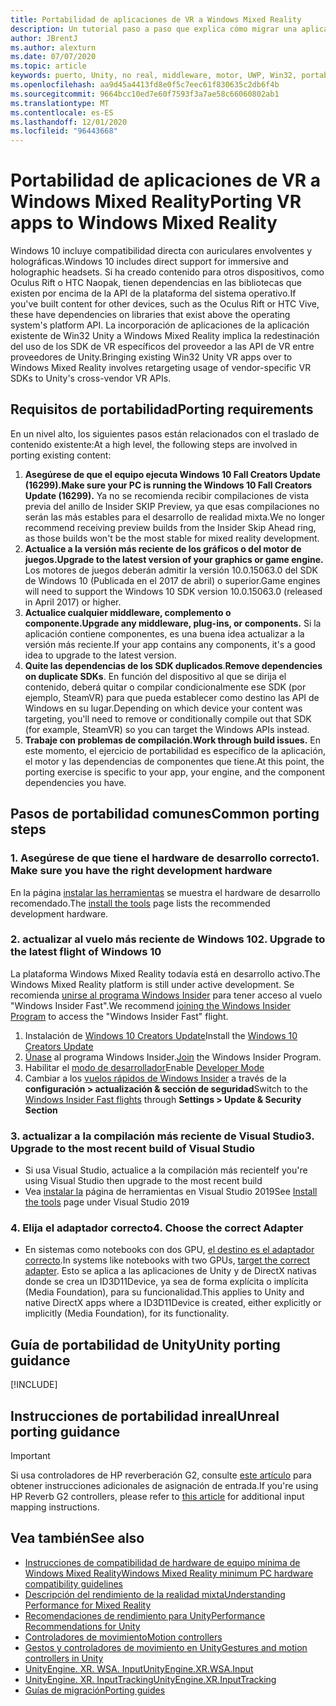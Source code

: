 ```yaml
---
title: Portabilidad de aplicaciones de VR a Windows Mixed Reality
description: Un tutorial paso a paso que explica cómo migrar una aplicación envolvente existente a Windows Mixed Reality.
author: JBrentJ
ms.author: alexturn
ms.date: 07/07/2020
ms.topic: article
keywords: puerto, Unity, no real, middleware, motor, UWP, Win32, portabilidad, HoloLens primera generación, auriculares de realidad mixta, auriculares de realidad mixta de Windows, migración, Windows 10, asignación de entrada
ms.openlocfilehash: aa9d45a4413fd8e0f5c7eec61f830635c2db6f4b
ms.sourcegitcommit: 9664bcc10ed7e60f7593f3a7ae58c66060802ab1
ms.translationtype: MT
ms.contentlocale: es-ES
ms.lasthandoff: 12/01/2020
ms.locfileid: "96443668"
---
```

# <a name="porting-vr-apps-to-windows-mixed-reality"></a><span data-ttu-id="8e5e2-104">Portabilidad de aplicaciones de VR a Windows Mixed Reality</span><span class="sxs-lookup"><span data-stu-id="8e5e2-104">Porting VR apps to Windows Mixed Reality</span></span>

<span data-ttu-id="8e5e2-105">Windows 10 incluye compatibilidad directa con auriculares envolventes y holográficas.</span><span class="sxs-lookup"><span data-stu-id="8e5e2-105">Windows 10 includes direct support for immersive and holographic headsets.</span></span> <span data-ttu-id="8e5e2-106">Si ha creado contenido para otros dispositivos, como Oculus Rift o HTC Naopak, tienen dependencias en las bibliotecas que existen por encima de la API de la plataforma del sistema operativo.</span><span class="sxs-lookup"><span data-stu-id="8e5e2-106">If you've built content for other devices, such as the Oculus Rift or HTC Vive, these have dependencies on libraries that exist above the operating system's platform API.</span></span> <span data-ttu-id="8e5e2-107">La incorporación de aplicaciones de la aplicación existente de Win32 Unity a Windows Mixed Reality implica la redestinación del uso de los SDK de VR específicos del proveedor a las API de VR entre proveedores de Unity.</span><span class="sxs-lookup"><span data-stu-id="8e5e2-107">Bringing existing Win32 Unity VR apps over to Windows Mixed Reality involves retargeting usage of vendor-specific VR SDKs to Unity's cross-vendor VR APIs.</span></span>

## <a name="porting-requirements"></a><span data-ttu-id="8e5e2-108">Requisitos de portabilidad</span><span class="sxs-lookup"><span data-stu-id="8e5e2-108">Porting requirements</span></span>

<span data-ttu-id="8e5e2-109">En un nivel alto, los siguientes pasos están relacionados con el traslado de contenido existente:</span><span class="sxs-lookup"><span data-stu-id="8e5e2-109">At a high level, the following steps are involved in porting existing content:</span></span>
1. <span data-ttu-id="8e5e2-110">**Asegúrese de que el equipo ejecuta Windows 10 Fall Creators Update (16299).**</span><span class="sxs-lookup"><span data-stu-id="8e5e2-110">**Make sure your PC is running the Windows 10 Fall Creators Update (16299).**</span></span> <span data-ttu-id="8e5e2-111">Ya no se recomienda recibir compilaciones de vista previa del anillo de Insider SKIP Preview, ya que esas compilaciones no serán las más estables para el desarrollo de realidad mixta.</span><span class="sxs-lookup"><span data-stu-id="8e5e2-111">We no longer recommend receiving preview builds from the Insider Skip Ahead ring, as those builds won't be the most stable for mixed reality development.</span></span>
2. <span data-ttu-id="8e5e2-112">**Actualice a la versión más reciente de los gráficos o del motor de juegos.**</span><span class="sxs-lookup"><span data-stu-id="8e5e2-112">**Upgrade to the latest version of your graphics or game engine.**</span></span> <span data-ttu-id="8e5e2-113">Los motores de juegos deberán admitir la versión 10.0.15063.0 del SDK de Windows 10 (Publicada en el 2017 de abril) o superior.</span><span class="sxs-lookup"><span data-stu-id="8e5e2-113">Game engines will need to support the Windows 10 SDK version 10.0.15063.0 (released in April 2017) or higher.</span></span>
3. <span data-ttu-id="8e5e2-114">**Actualice cualquier middleware, complemento o componente.**</span><span class="sxs-lookup"><span data-stu-id="8e5e2-114">**Upgrade any middleware, plug-ins, or components.**</span></span> <span data-ttu-id="8e5e2-115">Si la aplicación contiene componentes, es una buena idea actualizar a la versión más reciente.</span><span class="sxs-lookup"><span data-stu-id="8e5e2-115">If your app contains any components, it's a good idea to upgrade to the latest version.</span></span>
4. <span data-ttu-id="8e5e2-116">**Quite las dependencias de los SDK duplicados**.</span><span class="sxs-lookup"><span data-stu-id="8e5e2-116">**Remove dependencies on duplicate SDKs**.</span></span> <span data-ttu-id="8e5e2-117">En función del dispositivo al que se dirija el contenido, deberá quitar o compilar condicionalmente ese SDK (por ejemplo, SteamVR) para que pueda establecer como destino las API de Windows en su lugar.</span><span class="sxs-lookup"><span data-stu-id="8e5e2-117">Depending on which device your content was targeting, you'll need to remove or conditionally compile out that SDK (for example, SteamVR) so you can target the Windows APIs instead.</span></span>
5. <span data-ttu-id="8e5e2-118">**Trabaje con problemas de compilación.**</span><span class="sxs-lookup"><span data-stu-id="8e5e2-118">**Work through build issues.**</span></span> <span data-ttu-id="8e5e2-119">En este momento, el ejercicio de portabilidad es específico de la aplicación, el motor y las dependencias de componentes que tiene.</span><span class="sxs-lookup"><span data-stu-id="8e5e2-119">At this point, the porting exercise is specific to your app, your engine, and the component dependencies you have.</span></span>

## <a name="common-porting-steps"></a><span data-ttu-id="8e5e2-120">Pasos de portabilidad comunes</span><span class="sxs-lookup"><span data-stu-id="8e5e2-120">Common porting steps</span></span>

### <a name="1-make-sure-you-have-the-right-development-hardware"></a><span data-ttu-id="8e5e2-121">1. Asegúrese de que tiene el hardware de desarrollo correcto</span><span class="sxs-lookup"><span data-stu-id="8e5e2-121">1. Make sure you have the right development hardware</span></span>

<span data-ttu-id="8e5e2-122">En la página [instalar las herramientas](../install-the-tools.md#immersive-vr-headset-requirements) se muestra el hardware de desarrollo recomendado.</span><span class="sxs-lookup"><span data-stu-id="8e5e2-122">The [install the tools](../install-the-tools.md#immersive-vr-headset-requirements) page lists the recommended development hardware.</span></span>

### <a name="2-upgrade-to-the-latest-flight-of-windows-10"></a><span data-ttu-id="8e5e2-123">2. actualizar al vuelo más reciente de Windows 10</span><span class="sxs-lookup"><span data-stu-id="8e5e2-123">2. Upgrade to the latest flight of Windows 10</span></span>

<span data-ttu-id="8e5e2-124">La plataforma Windows Mixed Reality todavía está en desarrollo activo.</span><span class="sxs-lookup"><span data-stu-id="8e5e2-124">The Windows Mixed Reality platform is still under active development.</span></span> <span data-ttu-id="8e5e2-125">Se recomienda [unirse al programa Windows Insider](https://insider.windows.com/) para tener acceso al vuelo "Windows Insider Fast".</span><span class="sxs-lookup"><span data-stu-id="8e5e2-125">We recommend [joining the Windows Insider Program](https://insider.windows.com/) to access the "Windows Insider Fast" flight.</span></span>
1. <span data-ttu-id="8e5e2-126">Instalación de [Windows 10 Creators Update](https://www.microsoft.com/software-download/windows10)</span><span class="sxs-lookup"><span data-stu-id="8e5e2-126">Install the [Windows 10 Creators Update](https://www.microsoft.com/software-download/windows10)</span></span>
2. <span data-ttu-id="8e5e2-127">[Únase](https://insider.windows.com/) al programa Windows Insider.</span><span class="sxs-lookup"><span data-stu-id="8e5e2-127">[Join](https://insider.windows.com/) the Windows Insider Program.</span></span>
3. <span data-ttu-id="8e5e2-128">Habilitar el [modo de desarrollador](https://docs.microsoft.com/windows/uwp/get-started/enable-your-device-for-development)</span><span class="sxs-lookup"><span data-stu-id="8e5e2-128">Enable [Developer Mode](https://docs.microsoft.com/windows/uwp/get-started/enable-your-device-for-development)</span></span>
4. <span data-ttu-id="8e5e2-129">Cambiar a los [vuelos rápidos de Windows Insider](https://blogs.technet.microsoft.com/uktechnet/2016/07/01/joining-insider-preview) a través de la **configuración > actualización & sección de seguridad**</span><span class="sxs-lookup"><span data-stu-id="8e5e2-129">Switch to the [Windows Insider Fast flights](https://blogs.technet.microsoft.com/uktechnet/2016/07/01/joining-insider-preview) through **Settings > Update & Security Section**</span></span>

### <a name="3-upgrade-to-the-most-recent-build-of-visual-studio"></a><span data-ttu-id="8e5e2-130">3. actualizar a la compilación más reciente de Visual Studio</span><span class="sxs-lookup"><span data-stu-id="8e5e2-130">3. Upgrade to the most recent build of Visual Studio</span></span>
* <span data-ttu-id="8e5e2-131">Si usa Visual Studio, actualice a la compilación más reciente</span><span class="sxs-lookup"><span data-stu-id="8e5e2-131">If you're using Visual Studio then upgrade to the most recent build</span></span>
* <span data-ttu-id="8e5e2-132">Vea [instalar la](../install-the-tools.md#installation-checklist) página de herramientas en Visual Studio 2019</span><span class="sxs-lookup"><span data-stu-id="8e5e2-132">See [Install the tools](../install-the-tools.md#installation-checklist) page under Visual Studio 2019</span></span>

### <a name="4-choose-the-correct-adapter"></a><span data-ttu-id="8e5e2-133">4. Elija el adaptador correcto</span><span class="sxs-lookup"><span data-stu-id="8e5e2-133">4. Choose the correct Adapter</span></span>
* <span data-ttu-id="8e5e2-134">En sistemas como notebooks con dos GPU, [el destino es el adaptador correcto](../native/rendering-in-directx.md#hybrid-graphics-pcs-and-mixed-reality-applications).</span><span class="sxs-lookup"><span data-stu-id="8e5e2-134">In systems like notebooks with two GPUs, [target the correct adapter](../native/rendering-in-directx.md#hybrid-graphics-pcs-and-mixed-reality-applications).</span></span> <span data-ttu-id="8e5e2-135">Esto se aplica a las aplicaciones de Unity y de DirectX nativas donde se crea un ID3D11Device, ya sea de forma explícita o implícita (Media Foundation), para su funcionalidad.</span><span class="sxs-lookup"><span data-stu-id="8e5e2-135">This applies to Unity and native DirectX apps where a ID3D11Device is created, either explicitly or implicitly (Media Foundation), for its functionality.</span></span>

## <a name="unity-porting-guidance"></a><span data-ttu-id="8e5e2-136">Guía de portabilidad de Unity</span><span class="sxs-lookup"><span data-stu-id="8e5e2-136">Unity porting guidance</span></span>

[!INCLUDE[](includes/unity-porting-guidance.md)]

## <a name="unreal-porting-guidance"></a><span data-ttu-id="8e5e2-137">Instrucciones de portabilidad inreal</span><span class="sxs-lookup"><span data-stu-id="8e5e2-137">Unreal porting guidance</span></span>

> [!IMPORTANT]
> <span data-ttu-id="8e5e2-138">Si usa controladores de HP reverberación G2, consulte [este artículo](../unreal/unreal-reverb-g2-controllers.md) para obtener instrucciones adicionales de asignación de entrada.</span><span class="sxs-lookup"><span data-stu-id="8e5e2-138">If you're using HP Reverb G2 controllers, please refer to [this article](../unreal/unreal-reverb-g2-controllers.md) for additional input mapping instructions.</span></span>

## <a name="see-also"></a><span data-ttu-id="8e5e2-139">Vea también</span><span class="sxs-lookup"><span data-stu-id="8e5e2-139">See also</span></span>
* [<span data-ttu-id="8e5e2-140">Instrucciones de compatibilidad de hardware de equipo mínima de Windows Mixed Reality</span><span class="sxs-lookup"><span data-stu-id="8e5e2-140">Windows Mixed Reality minimum PC hardware compatibility guidelines</span></span>](https://docs.microsoft.com/windows/mixed-reality/enthusiast-guide/windows-mixed-reality-minimum-pc-hardware-compatibility-guidelines)
* [<span data-ttu-id="8e5e2-141">Descripción del rendimiento de la realidad mixta</span><span class="sxs-lookup"><span data-stu-id="8e5e2-141">Understanding Performance for Mixed Reality</span></span>](../platform-capabilities-and-apis/understanding-performance-for-mixed-reality.md)
* [<span data-ttu-id="8e5e2-142">Recomendaciones de rendimiento para Unity</span><span class="sxs-lookup"><span data-stu-id="8e5e2-142">Performance Recommendations for Unity</span></span>](../unity/performance-recommendations-for-unity.md)
* [<span data-ttu-id="8e5e2-143">Controladores de movimiento</span><span class="sxs-lookup"><span data-stu-id="8e5e2-143">Motion controllers</span></span>](../../design/motion-controllers.md)
* [<span data-ttu-id="8e5e2-144">Gestos y controladores de movimiento en Unity</span><span class="sxs-lookup"><span data-stu-id="8e5e2-144">Gestures and motion controllers in Unity</span></span>](../unity/gestures-and-motion-controllers-in-unity.md)
* [<span data-ttu-id="8e5e2-145">UnityEngine. XR. WSA. Input</span><span class="sxs-lookup"><span data-stu-id="8e5e2-145">UnityEngine.XR.WSA.Input</span></span>](https://docs.unity3d.com/ScriptReference/XR.WSA.Input.InteractionManager.html)
* [<span data-ttu-id="8e5e2-146">UnityEngine. XR. InputTracking</span><span class="sxs-lookup"><span data-stu-id="8e5e2-146">UnityEngine.XR.InputTracking</span></span>](https://docs.unity3d.com/ScriptReference/XR.InputTracking.html)
* [<span data-ttu-id="8e5e2-147">Guías de migración</span><span class="sxs-lookup"><span data-stu-id="8e5e2-147">Porting guides</span></span>](porting-guides.md)